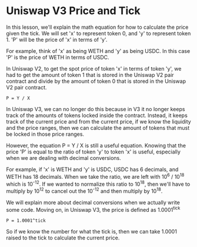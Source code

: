 # Uniswap V3 Price and Tick

In this lesson, we'll explain the math equation for how to calculate the price given the tick. We will set 'x' to represent token 0, and 'y' to represent token 1. 'P' will be the price of 'x' in terms of 'y'.

For example, think of 'x' as being WETH and 'y' as being USDC. In this case 'P' is the price of WETH in terms of USDC.

In Uniswap V2, to get the spot price of token 'x' in terms of token 'y', we had to get the amount of token 1 that is stored in the Uniswap V2 pair contract and divide by the amount of token 0 that is stored in the Uniswap V2 pair contract.

```
P = Y / X
```

In Uniswap V3, we can no longer do this because in V3 it no longer keeps track of the amounts of tokens locked inside the contract. Instead, it keeps track of the current price and from the current price, if we know the liquidity and the price ranges, then we can calculate the amount of tokens that must be locked in those price ranges.

However, the equation  P = Y / X is still a useful equation. Knowing that the price 'P' is equal to the ratio of token 'y' to token 'x' is useful, especially when we are dealing with decimal conversions. 

For example, if 'x' is WETH and 'y' is USDC, USDC has 6 decimals, and WETH has 18 decimals. When we take the ratio, we are left with 10<sup>6</sup> / 10<sup>18</sup> which is 10<sup>-12</sup>. If we wanted to normalize this ratio to 10<sup>18</sup>, then we'll have to multiply by 10<sup>12</sup> to cancel out the 10<sup>-12</sup> and then multiply by 10<sup>18</sup>.

We will explain more about decimal conversions when we actually write some code. Moving on, in Uniswap V3, the price is defined as 1.0001<sup>tick</sup>

```
P = 1.0001^tick
```

So if we know the number for what the tick is, then we can take 1.0001 raised to the tick to calculate the current price.
